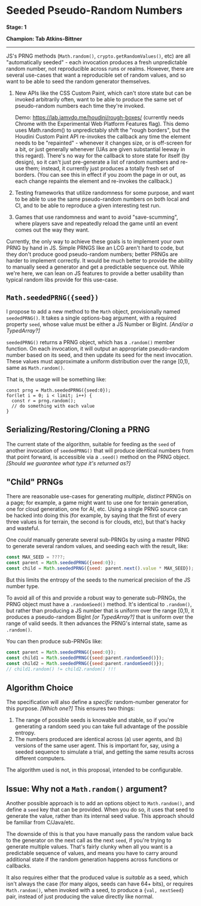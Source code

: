 # Seeded Pseudo-Random Numbers

**Stage: 1**

**Champion: Tab Atkins-Bittner**

------

JS's PRNG methods (`Math.random()`, `crypto.getRandomValues()`, etc) are all "automatically seeded" - each invocation produces a fresh unpredictable random number, not reproducible across runs or realms.  However, there are several use-cases that want a reproducible set of random values, and so want to be able to seed the random generator themselves.

1. New APIs like the CSS Custom Paint, which can't store state but can be invoked arbitrarily often, want to be able to produce the same set of pseudo-random numbers each time they're invoked.

    Demo: <https://lab.iamvdo.me/houdini/rough-boxes/> (currently needs Chrome with the Experimental Web Platform Features flag).  This demo uses Math.random() to unpredictably shift the "rough borders", but the Houdini Custom Paint API re-invokes the callback any time the element needs to be "repainted" - whenever it changes size, or is off-screen for a bit, or just generally whenever (UAs are given substantial leeway in this regard). There's no way for the callback to store state for itself (by design), so it can't just pre-generate a list of random numbers and re-use them; instead, it currently just produces a totally fresh set of borders. (You can see this in effect if you zoom the page in or out, as each change repaints the element and re-invokes the callback.)

2. Testing frameworks that utilize randomness for some purpose, and want to be able to use the same pseudo-random numbers on both local and CI, and to be able to reproduce a given interesting test run.

3. Games that use randomness and want to avoid "save-scumming", where players save and repeatedly reload the game until an event comes out the way they want.

Currently, the only way to achieve these goals is to implement your own PRNG by hand in JS. Simple PRNGS like an LCG aren't hard to code, but they don't produce good pseudo-random numbers; better PRNGs are harder to implement correctly. It would be much better to provide the ability to manually seed a generator and get a predictable sequence out.  While we're here, we can lean on JS features to provide a better usability than typical random libs provide for this use-case.

`Math.seededPRNG({seed})`
-------------------------

I propose to add a new method to the `Math` object, provisionally named `seededPRNG()`. It takes a single options-bag argument, with a required property `seed`, whose value must be either a JS Number or BigInt. *\[And/or a TypedArray?]*

`seededPRNG()` returns a PRNG object, which has a `.random()` member function.  On each invocation, it will output an appropriate pseudo-random number based on its seed, and then update its seed for the next invocation.  These values must approximate a uniform distribution over the range \[0,1), same as `Math.random()`.

That is, the usage will be something like:

```
const prng = Math.seededPRNG({seed:0});
for(let i = 0; i < limit; i++) {
  const r = prng.random();
  // do something with each value
}
```

Serializing/Restoring/Cloning a PRNG
------------------------------------

The current state of the algorithm, suitable for feeding as the `seed` of another invocation of `seededPRNG()` that will produce identical numbers from that point forward, is accessible via a `.seed()` method on the PRNG object.  *\[Should we guarantee what type it's returned as?]*

"Child" PRNGs
-------------

There are reasonable use-cases for generating *multiple, distinct* PRNGs on a page;
for example, a game might want to use one for terrain generation, one for cloud generation, one for AI, etc.
Using a single PRNG source can be hacked into doing this
(for example, by saying that the first of every three values is for terrain, the second is for clouds, etc),
but that's hacky and wasteful.

One *could* manually generate several sub-PRNGs by using a master PRNG to generate several random values,
and seeding each with the result,
like:

```js
const MAX_SEED = ????;
const parent = Math.seededPRNG({seed:0});
const child = Math.seededPRNG({seed: parent.next().value * MAX_SEED});
```

But this limits the entropy of the seeds to the numerical precision of the JS number type.

To avoid all of this and provide a robust way to generate sub-PRNGs,
the PRNG object must have a `.randomSeed()` method.
It's identical to `.random()`,
but rather than producing a JS number that is uniform over the range [0,1),
it produces a pseudo-random BigInt *\[or TypedArray?]* that is uniform over the range of valid seeds.
It then advances the PRNG's internal state,
same as `.random()`.

You can then produce sub-PRNGs like:

```js
const parent = Math.seededPRNG({seed:0});
const child1 = Math.seededPRNG({seed:parent.randomSeed()});
const child2 = Math.seededPRNG({seed:parent.randomSeed()});
// child1.random() != child2.random() !!!
```


Algorithm Choice
----------------

The specification will also define a *specific* random-number generator for this purpose.  *\[Which one?]*  This ensures two things:

1. The range of possible seeds is knowable and stable, so if you're generating a random seed you can take full advantage of the possible entropy.
2. The numbers produced are identical across (a) user agents, and (b) versions of the same user agent.  This is important for, say, using a seeded sequence to simulate a trial, and getting the same results across different computers.

The algorithm used is not, in this proposal, intended to be configurable.

Issue: Why not a `Math.random()` argument?
------------------------------------------

Another possible approach is to add an options object to `Math.random()`, and define a `seed` key that can be provided.  When you do so, it uses that seed to generate the value, rather than its internal seed value.  This approach should be familiar from C/Java/etc.

The downside of this is that you have manually pass the random value back to the generator on the next call as the next `seed`, if you're trying to generate multiple values.  That's fairly clunky when all you want is a predictable sequence of values, and means you have to carry around additional state if the random generation happens across functions or callbacks.

It also requires either that the produced value is *suitable* as a seed, which isn't always the case (for many algos, seeds can have 64+ bits), or requires `Math.random()`, when invoked with a seed, to produce a `{val, nextSeed}` pair, instead of just producing the value directly like normal.

